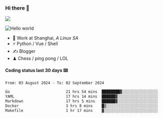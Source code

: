 ### Hi there 👋
![](https://komarev.com/ghpvc/?username=Xuhandsome)


<img src="https://github-readme-stats.vercel.app/api?username=XuHandsome&show_icons=true&theme=merko" alt="Hello world">

<br/>

- 🍻  Work at Shanghai, _A Linux SA_
- ⚡  Python / Vue / Shell
- ✍️  Blogger
- ♟  Chess / ping pong / LOL

#### Coding status last 30 days ⌨️

<!--START_SECTION:waka-->

```txt
From: 03 August 2024 - To: 02 September 2024

Go                         21 hrs 54 mins  ████████▓░░░░░░░░░░░░░░░░   34.26 %
YAML                       17 hrs 14 mins  ██████▓░░░░░░░░░░░░░░░░░░   26.95 %
Markdown                   17 hrs 5 mins   ██████▓░░░░░░░░░░░░░░░░░░   26.72 %
Docker                     3 hrs 8 mins    █▒░░░░░░░░░░░░░░░░░░░░░░░   04.92 %
Makefile                   1 hr 17 mins    ▓░░░░░░░░░░░░░░░░░░░░░░░░   02.02 %
```

<!--END_SECTION:waka-->
